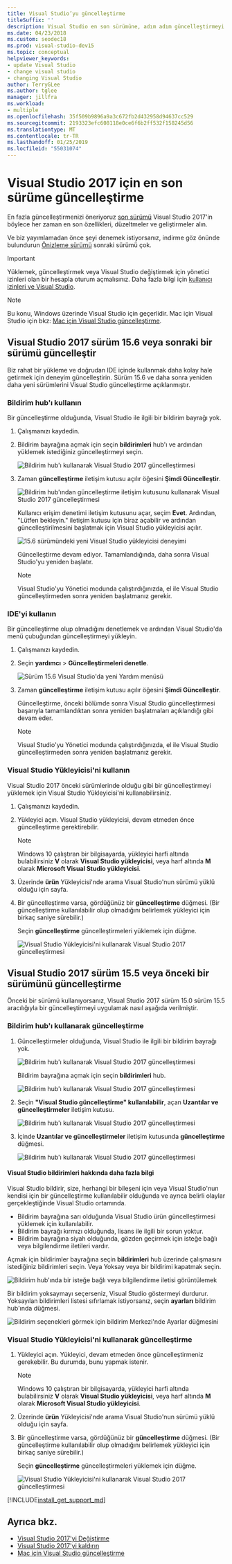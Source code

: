 ```yaml
---
title: Visual Studio’yu güncelleştirme
titleSuffix: ''
description: Visual Studio en son sürümüne, adım adım güncelleştirmeyi öğrenebilirsiniz.
ms.date: 04/23/2018
ms.custom: seodec18
ms.prod: visual-studio-dev15
ms.topic: conceptual
helpviewer_keywords:
- update Visual Studio
- change visual studio
- changing Visual Studio
author: TerryGLee
ms.author: tglee
manager: jillfra
ms.workload:
- multiple
ms.openlocfilehash: 35f509b9896a9a3c672fb2d432958d94637cc529
ms.sourcegitcommit: 2193323efc608118e0ce6f6b2ff532f158245d56
ms.translationtype: MT
ms.contentlocale: tr-TR
ms.lasthandoff: 01/25/2019
ms.locfileid: "55031074"
---
```

# <a name="update-visual-studio-2017-to-the-most-recent-release"></a>Visual Studio 2017 için en son sürüme güncelleştirme

En fazla güncelleştirmenizi öneriyoruz [son sürümü](/visualstudio/releasenotes/vs2017-relnotes) Visual Studio 2017'in böylece her zaman en son özellikleri, düzeltmeler ve geliştirmeler alın.

Ve biz yayımlamadan önce şeyi denemek istiyorsanız, indirme göz önünde bulundurun [Önizleme sürümü](/visualstudio/releasenotes/vs2017-preview-relnotes) sonraki sürümü çok.

> [!IMPORTANT]
> Yüklemek, güncelleştirmek veya Visual Studio değiştirmek için yönetici izinleri olan bir hesapla oturum açmalısınız. Daha fazla bilgi için [kullanıcı izinleri ve Visual Studio](../ide/user-permissions-and-visual-studio.md).

> [!NOTE]
> Bu konu, Windows üzerinde Visual Studio için geçerlidir. Mac için Visual Studio için bkz: [Mac için Visual Studio güncelleştirme](/visualstudio/mac/update).

## <a name="update-visual-studio-2017-version-156-or-later"></a>Visual Studio 2017 sürüm 15.6 veya sonraki bir sürümü güncelleştir

Biz rahat bir yükleme ve doğrudan IDE içinde kullanmak daha kolay hale getirmek için deneyim güncelleştirin. Sürüm 15.6 ve daha sonra yeniden daha yeni sürümlerini Visual Studio güncelleştirme açıklanmıştır.

### <a name="use-the-notifications-hub"></a>Bildirim hub'ı kullanın

Bir güncelleştirme olduğunda, Visual Studio ile ilgili bir bildirim bayrağı yok.

1. Çalışmanızı kaydedin.

2. Bildirim bayrağına açmak için seçin **bildirimleri** hub'ı ve ardından yüklemek istediğiniz güncelleştirmeyi seçin.

   ![Bildirim hub'ı kullanarak Visual Studio 2017 güncelleştirmesi](media/vs-install-notifications-hub-15dot6.png "bildirim Merkezi'nde Visual Studio 2017")

3. Zaman **güncelleştirme** iletişim kutusu açılır öğesini **Şimdi Güncelleştir**.

    ![Bildirim hub'ından güncelleştirme iletişim kutusunu kullanarak Visual Studio 2017 güncelleştirmesi](media/vs-update-now-from-notifications-hub.png "güncelleştirme iletişim kutusunda bildirim Merkezi'nde Visual Studio")

     Kullanıcı erişim denetimi iletişim kutusunu açar, seçim **Evet**. Ardından, "Lütfen bekleyin." iletişim kutusu için biraz açabilir ve ardından güncelleştirilmesini başlatmak için Visual Studio yükleyicisi açılır.

     ![15.6 sürümündeki yeni Visual Studio yükleyicisi deneyimi](media/visual-studio-15dot6-installer.png "yeni Visual Studio yükleyicisi deneyiminde sürüm 15.6")

     Güncelleştirme devam ediyor. Tamamlandığında, daha sonra Visual Studio'yu yeniden başlatır.

     > [!NOTE]
     > Visual Studio'yu Yönetici modunda çalıştırdığınızda, el ile Visual Studio güncelleştirmeden sonra yeniden başlatmanız gerekir.

### <a name="use-the-ide"></a>IDE'yi kullanın

Bir güncelleştirme olup olmadığını denetlemek ve ardından Visual Studio'da menü çubuğundan güncelleştirmeyi yükleyin.

1. Çalışmanızı kaydedin.

2. Seçin **yardımcı** > **Güncelleştirmeleri denetle**.

     ![Sürüm 15.6 Visual Studio'da yeni Yardım menüsü](media/vs-help-menu-check-for-updates.png "sürüm 15.6 Visual Studio'da yeni Yardım menüsü")

3. Zaman **güncelleştirme** iletişim kutusu açılır öğesini **Şimdi Güncelleştir**.

   Güncelleştirme, önceki bölümde sonra Visual Studio güncelleştirmesi başarıyla tamamlandıktan sonra yeniden başlatmaları açıklandığı gibi devam eder.

   > [!NOTE]
   > Visual Studio'yu Yönetici modunda çalıştırdığınızda, el ile Visual Studio güncelleştirmeden sonra yeniden başlatmanız gerekir.

### <a name="use-the-visual-studio-installer"></a>Visual Studio Yükleyicisi'ni kullanın

Visual Studio 2017 önceki sürümlerinde olduğu gibi bir güncelleştirmeyi yüklemek için Visual Studio Yükleyicisi'ni kullanabilirsiniz.

1. Çalışmanızı kaydedin.

2. Yükleyici açın. Visual Studio yükleyicisi, devam etmeden önce güncelleştirme gerektirebilir.

   > [!NOTE]
   > Windows 10 çalıştıran bir bilgisayarda, yükleyici harfi altında bulabilirsiniz **V** olarak **Visual Studio yükleyicisi**, veya harf altında **M** olarak  **Microsoft Visual Studio yükleyicisi**.

3. Üzerinde **ürün** Yükleyicisi'nde arama Visual Studio'nun sürümü yüklü olduğu için sayfa.

4. Bir güncelleştirme varsa, gördüğünüz bir **güncelleştirme** düğmesi. (Bir güncelleştirme kullanılabilir olup olmadığını belirlemek yükleyici için birkaç saniye sürebilir.)

   Seçin **güncelleştirme** güncelleştirmeleri yüklemek için düğme.

     ![Visual Studio Yükleyicisi'ni kullanarak Visual Studio 2017 güncelleştirmesi](media/update-visual-studio.png "güncelleştirme Visual Studio 2017 Visual Studio Yükleyicisi'ni kullanarak")

## <a name="update-visual-studio-2017-version-155-or-earlier"></a>Visual Studio 2017 sürüm 15.5 veya önceki bir sürümünü güncelleştirme

Önceki bir sürümü kullanıyorsanız, Visual Studio 2017 sürüm 15.0 sürüm 15.5 aracılığıyla bir güncelleştirmeyi uygulamak nasıl aşağıda verilmiştir.

### <a name="update-by-using-the-notifications-hub"></a>Bildirim hub'ı kullanarak güncelleştirme

1. Güncelleştirmeler olduğunda, Visual Studio ile ilgili bir bildirim bayrağı yok.

   ![Bildirim hub'ı kullanarak Visual Studio 2017 güncelleştirmesi](media/notification-flag.png "Visual Studio'daki bildirim bayrağı güncelleştirmenin")

   Bildirim bayrağına açmak için seçin **bildirimleri** hub.

   ![Bildirim hub'ı kullanarak Visual Studio 2017 güncelleştirmesi](media/notifications-hub.png "bildirim Merkezi'nde Visual Studio")

2. Seçin **"Visual Studio güncelleştirme" kullanılabilir**, açan **Uzantılar ve güncelleştirmeler** iletişim kutusu.

   ![Bildirim hub'ı kullanarak Visual Studio 2017 güncelleştirmesi](media/notifications-hub-select.png "bildirim Merkezi'nde Visual Studio")

3. İçinde **Uzantılar ve güncelleştirmeler** iletişim kutusunda **güncelleştirme** düğmesi.

   ![Bildirim hub'ı kullanarak Visual Studio 2017 güncelleştirmesi](media/notifications-extensions-and-updates.png "Visual Studio'da Uzantılar ve güncelleştirmeler iletişim kutusu")

#### <a name="more-about-visual-studio-notifications"></a>Visual Studio bildirimleri hakkında daha fazla bilgi

Visual Studio bildirir, size, herhangi bir bileşeni için veya Visual Studio'nun kendisi için bir güncelleştirme kullanılabilir olduğunda ve ayrıca belirli olaylar gerçekleştiğinde Visual Studio ortamında.

* Bildirim bayrağına sarı olduğunda Visual Studio ürün güncelleştirmesi yüklemek için kullanılabilir.
* Bildirim bayrağı kırmızı olduğunda, lisans ile ilgili bir sorun yoktur.
* Bildirim bayrağına siyah olduğunda, gözden geçirmek için isteğe bağlı veya bilgilendirme iletileri vardır.

Açmak için bildirimler bayrağına seçin **bildirimleri** hub üzerinde çalışmasını istediğiniz bildirimleri seçin. Veya Yoksay veya bir bildirimi kapatmak seçin.

 ![Bildirim hub'ında bir isteğe bağlı veya bilgilendirme iletisi görüntülemek](media/notification-flag-optional.png "isteğe bağlı veya bilgilendirme iletisi Visual Studio'daki bildirim bayrağı")

Bir bildirim yoksaymayı seçerseniz, Visual Studio göstermeyi durdurur. Yoksayılan bildirimleri listesi sıfırlamak istiyorsanız, seçin **ayarları** bildirim hub'ında düğmesi.

   ![Bildirim seçenekleri görmek için bildirim Merkezi'nde Ayarlar düğmesini](media/vs-notifications-hub-settings-button.png "bildirim seçeneklerini görüntülemek için bildirim Merkezi'nde Ayarlar düğmesini seçin")

### <a name="update-by-using-the-visual-studio-installer"></a>Visual Studio Yükleyicisi'ni kullanarak güncelleştirme

1. Yükleyici açın. Yükleyici, devam etmeden önce güncelleştirmeniz gerekebilir. Bu durumda, bunu yapmak istenir.

   > [!NOTE]
   > Windows 10 çalıştıran bir bilgisayarda, yükleyici harfi altında bulabilirsiniz **V** olarak **Visual Studio yükleyicisi**, veya harf altında **M** olarak  **Microsoft Visual Studio yükleyicisi**.

2. Üzerinde **ürün** Yükleyicisi'nde arama Visual Studio'nun sürümü yüklü olduğu için sayfa.

3. Bir güncelleştirme varsa, gördüğünüz bir **güncelleştirme** düğmesi. (Bir güncelleştirme kullanılabilir olup olmadığını belirlemek yükleyici için birkaç saniye sürebilir.)

   Seçin **güncelleştirme** güncelleştirmeleri yüklemek için düğme.

     ![Visual Studio Yükleyicisi'ni kullanarak Visual Studio 2017 güncelleştirmesi](media/update-visual-studio.png "güncelleştirme Visual Studio 2017 Visual Studio Yükleyicisi'ni kullanarak")

[!INCLUDE[install_get_support_md](includes/install_get_support_md.md)]

## <a name="see-also"></a>Ayrıca bkz.

* [Visual Studio 2017'yi Değiştirme](modify-visual-studio.md)
* [Visual Studio 2017'yi kaldırın](uninstall-visual-studio.md)
* [Mac için Visual Studio güncelleştirme](/visualstudio/mac/update)
